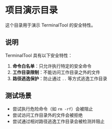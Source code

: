 # 项目演示目录

这个目录用于演示 TerminalTool 的安全特性。

## 说明

TerminalTool 具有以下安全特性：

1. **命令白名单**：只允许执行特定的安全命令
2. **工作目录限制**：不能访问工作目录之外的文件
3. **路径逃逸保护**：防止通过 `..` 等方式逃逸工作目录

## 测试场景

- 尝试执行危险命令（如 `rm -rf`）会被阻止
- 尝试访问工作目录外的文件会被拒绝
- 尝试通过相对路径逃逸工作目录会被检测并阻止

